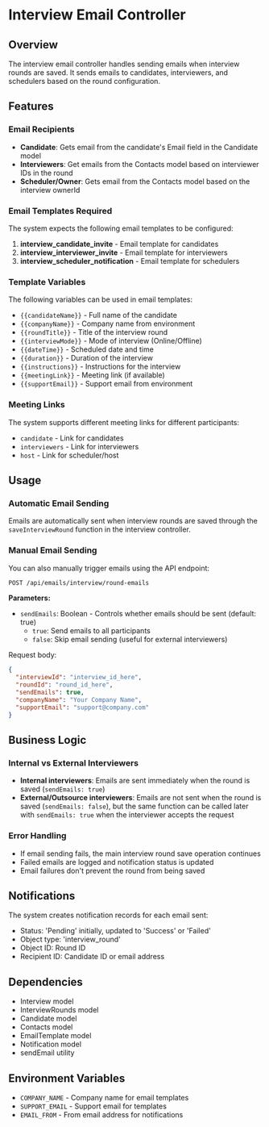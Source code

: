 # Interview Email Controller

## Overview
The interview email controller handles sending emails when interview rounds are saved. It sends emails to candidates, interviewers, and schedulers based on the round configuration.

## Features

### Email Recipients
- **Candidate**: Gets email from the candidate's Email field in the Candidate model
- **Interviewers**: Get emails from the Contacts model based on interviewer IDs in the round
- **Scheduler/Owner**: Gets email from the Contacts model based on the interview ownerId

### Email Templates Required
The system expects the following email templates to be configured:

1. **interview_candidate_invite** - Email template for candidates
2. **interview_interviewer_invite** - Email template for interviewers  
3. **interview_scheduler_notification** - Email template for schedulers

### Template Variables
The following variables can be used in email templates:

- `{{candidateName}}` - Full name of the candidate
- `{{companyName}}` - Company name from environment
- `{{roundTitle}}` - Title of the interview round
- `{{interviewMode}}` - Mode of interview (Online/Offline)
- `{{dateTime}}` - Scheduled date and time
- `{{duration}}` - Duration of the interview
- `{{instructions}}` - Instructions for the interview
- `{{meetingLink}}` - Meeting link (if available)
- `{{supportEmail}}` - Support email from environment

### Meeting Links
The system supports different meeting links for different participants:
- `candidate` - Link for candidates
- `interviewers` - Link for interviewers
- `host` - Link for scheduler/host

## Usage

### Automatic Email Sending
Emails are automatically sent when interview rounds are saved through the `saveInterviewRound` function in the interview controller.

### Manual Email Sending
You can also manually trigger emails using the API endpoint:

```bash
POST /api/emails/interview/round-emails
```

**Parameters:**
- `sendEmails`: Boolean - Controls whether emails should be sent (default: true)
  - `true`: Send emails to all participants
  - `false`: Skip email sending (useful for external interviewers)

Request body:
```json
{
  "interviewId": "interview_id_here",
  "roundId": "round_id_here",
  "sendEmails": true,
  "companyName": "Your Company Name",
  "supportEmail": "support@company.com"
}
```

## Business Logic

### Internal vs External Interviewers
- **Internal interviewers**: Emails are sent immediately when the round is saved (`sendEmails: true`)
- **External/Outsource interviewers**: Emails are not sent when the round is saved (`sendEmails: false`), but the same function can be called later with `sendEmails: true` when the interviewer accepts the request

### Error Handling
- If email sending fails, the main interview round save operation continues
- Failed emails are logged and notification status is updated
- Email failures don't prevent the round from being saved

## Notifications
The system creates notification records for each email sent:
- Status: 'Pending' initially, updated to 'Success' or 'Failed'
- Object type: 'interview_round'
- Object ID: Round ID
- Recipient ID: Candidate ID or email address

## Dependencies
- Interview model
- InterviewRounds model  
- Candidate model
- Contacts model
- EmailTemplate model
- Notification model
- sendEmail utility

## Environment Variables
- `COMPANY_NAME` - Company name for email templates
- `SUPPORT_EMAIL` - Support email for templates
- `EMAIL_FROM` - From email address for notifications 